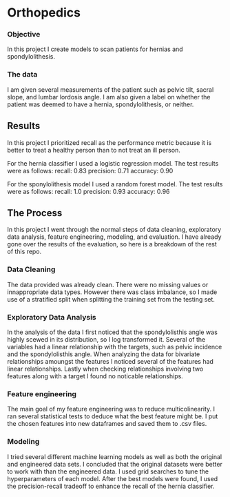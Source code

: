 # Orthopedics

### Objective
In this project I create models to scan patients for hernias and spondylolithesis.

### The data
I am given several measurements of the patient such as pelvic tilt, sacral slope, and lumbar lordosis angle. I am also given a label on whether the patient was deemed to have a hernia, spondylolithesis, or neither.

## Results
In this project I prioritized recall as the performance metric because it is better to treat a healthy person than to not treat an ill person.

For the hernia classifier I used a logistic regression model. The test results were as follows:
recall: 0.83
precision: 0.71
accuracy: 0.90

For the sponylolithesis model I used a random forest model. The test results were as follows:
recall: 1.0
precision: 0.93
accuracy: 0.96

## The Process
In this project I went through the normal steps of data cleaning, exploratory data analysis, feature engineering, modeling, and evaluation. I have already gone over the results of the evaluation, so here is a breakdown of the rest of this repo.

### Data Cleaning
The data provided was already clean. There were no missing values or innappropriate data types. However there was class imbalance, so I made use of a stratified split when splitting the training set from the testing set.

### Exploratory Data Analysis
In the analysis of the data I first noticed that the spondylolisthis angle was highly scewed in its distribution, so I log transformed it. Several of the variables had a linear relationship with the targets, such as pelvic incidence and the spondylolisthis angle. When analyzing the data for bivariate relationships amoungst the features I noticed several of the features had linear relationships. Lastly when checking relationships involving two features along with a target I found no noticable relationships.

### Feature engineering
The main goal of my feature engineering was to reduce multicolinearity. I ran several statistical tests to deduce what the best feature might be. I put the chosen features into new dataframes and saved them to .csv files. 

### Modeling
I tried several different machine learning models as well as both the original and engineered data sets. I concluded that the original datasets were better to work with than the engineered data. I used grid searches to tune the hyperparameters of each model. After the best models were found, I used the precision-recall tradeoff to enhance the recall of the hernia classifier.

